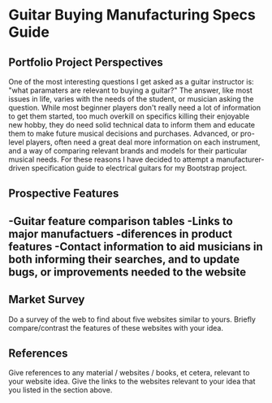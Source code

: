 # Guitar Buying Manufacturing Specs Guide


## Portfolio Project Perspectives
One of the most interesting questions I get asked as a guitar instructor is: "what paramaters are relevant to buying a guitar?" The answer, like most issues in life, varies with the needs of the student, or musician asking the question. While most beginner players don't really need a lot of information to get them started, too much overkill on specifics killing their enjoyable new hobby, they do need solid technical data to inform them and educate them to make future musical decisions and purchases. Advanced, or pro-level players, often need a great deal more information on each instrument, and a way of comparing relevant brands and models for their particular musical needs. For these reasons I have decided to attempt a manufacturer-driven specification guide to electrical guitars for my Bootstrap project. 

## Prospective Features
-Guitar feature comparison tables
-Links to major manufactuers
-diferences in product features
-Contact information to aid musicians in both informing their searches, and to update bugs, or improvements needed to the website
-

## Market Survey
Do a survey of the web to find about five websites similar to yours.
Briefly compare/contrast the features of these websites with your idea.

## References
Give references to any material / websites / books, et cetera, relevant to your website idea.
Give the links to the websites relevant to your idea that you listed in the section above.